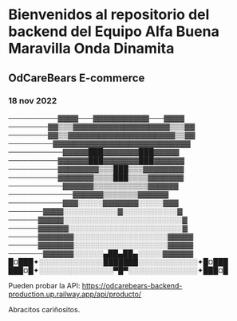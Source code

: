 # Bienvenidos al repositorio del backend del Equipo Alfa Buena Maravilla Onda Dinamita

## OdCareBears E-commerce
### 18 nov 2022

──────────▓▓▓▓───▓▓▓▓▓▓▓▓▓▓▓───▓▓▓▓
────────▓▓▒▒▒▓▓▓▓▓▓▓▓▓▓▓▓▓▓▓▓▓▓▓▒▒▒▓▓
────────▓▓▒▒▓▓▓▓▓▓▓▓▓▓▓▓▓▓▓▓▓▓▓▓▓▒▒▓▓
─────────▓▓▓▓▓▓▓▓▓▓▓▓▓▓▓▓▓▓▓▓▓▓▓▓▓▓▓
───────────▓▓▓▓▓███▓▓▓▓▓▓▓███▓▓▓▓▓
──────────▓▓▓▓▓▓███▓▓▓▓▓▓▓███▓▓▓▓▓▓
──────────▓▓▓▓▓▓▓▓▒▒▒███▒▒▒▓▓▓▓▓▓▓▓
──────────▓▓▓▓▓▓▓▒▒▒▒███▒▒▒▒▓▓▓▓▓▓▓
───────────▓▓▓▓▓▓▒▒▒▒▒▒▒▒▒▒▒▓▓▓▓▓▓
─────────────▓▓▓▓▓▓▒▒▒▒▒▒▒▓▓▓▓▓▓
───────────▓▓▓░░░░░▓▓▓▓▓▓▓░░░░░▓▓▓
───────▓▓▓▓░░░░░░░░░░░▓░░░░░░░░░░░▓
──────▓▓▓▓▓░░░░░░░░░░░░░░░░░░░░░░░░▓
──────▓▓▓▓▓▓░░░░░░░░░░░░░░░░░░░░░░░▓
──────▓▓▓▓▓▓▓░░░░░░░░░░░░░░░░░░░▓▓▓▓▓
──────▓▓▓▓▓▓▓░░░░░░░░░░░░░░░░░░░▓▓▓▓▓
───────▓▓▓▓▓▓░░░░░░▄██▄██▄░░░░░▓▓▓▓▓▓
█¤███✦░░░░░░░░░░░░░███████░░░░░░░░░░░░✦█¤███
███¤█✦░░░░░░░░░░░░░░░▀█▀░░░░░░░░░░░░░░✦███¤█


Pueden probar la API: https://odcarebears-backend-production.up.railway.app/api/producto/

Abracitos cariñositos.

